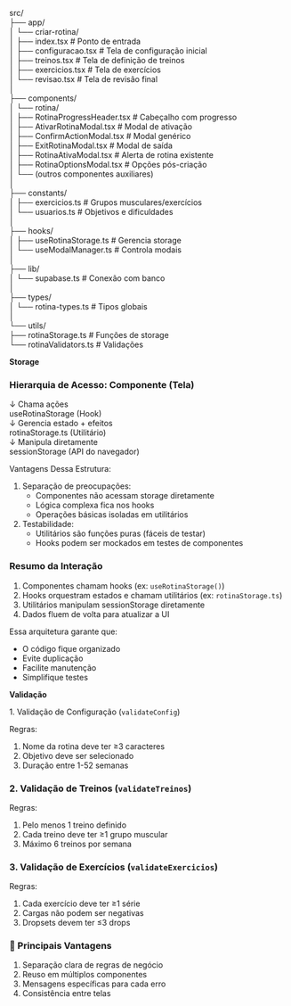 src/  
├── app/  
│   └── criar-rotina/  
│       ├── index.tsx               \# Ponto de entrada  
│       ├── configuracao.tsx       \# Tela de configuração inicial  
│       ├── treinos.tsx            \# Tela de definição de treinos  
│       ├── exercicios.tsx         \# Tela de exercícios  
│       └── revisao.tsx            \# Tela de revisão final  
│  
├── components/  
│   └── rotina/  
│       ├── RotinaProgressHeader.tsx  \# Cabeçalho com progresso  
│       ├── AtivarRotinaModal.tsx     \# Modal de ativação  
│       ├── ConfirmActionModal.tsx    \# Modal genérico  
│       ├── ExitRotinaModal.tsx       \# Modal de saída  
│       ├── RotinaAtivaModal.tsx      \# Alerta de rotina existente  
│       ├── RotinaOptionsModal.tsx    \# Opções pós-criação  
│       └── (outros componentes auxiliares)  
│  
├── constants/  
│   ├── exercicios.ts               \# Grupos musculares/exercícios  
│   └── usuarios.ts                 \# Objetivos e dificuldades  
│  
├── hooks/  
│   ├── useRotinaStorage.ts         \# Gerencia storage  
│   └── useModalManager.ts          \# Controla modais  
│  
├── lib/  
│   └── supabase.ts                 \# Conexão com banco  
│  
├── types/  
│   └── rotina-types.ts             \# Tipos globais  
│  
└── utils/  
    ├── rotinaStorage.ts            \# Funções de storage  
    └── rotinaValidators.ts         \# Validações

**Storage**

### Hierarquia de Acesso: Componente (Tela)

  ↓ Chama ações  
useRotinaStorage (Hook)  
  ↓ Gerencia estado \+ efeitos  
rotinaStorage.ts (Utilitário)  
  ↓ Manipula diretamente  
sessionStorage (API do navegador)

Vantagens Dessa Estrutura:

1. Separação de preocupações:  
   * Componentes não acessam storage diretamente  
   * Lógica complexa fica nos hooks  
   * Operações básicas isoladas em utilitários  
2. Testabilidade:  
   * Utilitários são funções puras (fáceis de testar)  
   * Hooks podem ser mockados em testes de componentes

###  Resumo da Interação

1. Componentes chamam hooks (ex: `useRotinaStorage()`)  
2. Hooks orquestram estados e chamam utilitários (ex: `rotinaStorage.ts`)  
3. Utilitários manipulam sessionStorage diretamente  
4. Dados fluem de volta para atualizar a UI

Essa arquitetura garante que:

* O código fique organizado  
* Evite duplicação  
* Facilite manutenção  
* Simplifique testes

**Validação**

1\. Validação de Configuração (`validateConfig`)

Regras:

1. Nome da rotina deve ter ≥3 caracteres  
2. Objetivo deve ser selecionado  
3. Duração entre 1-52 semanas

### 2\. Validação de Treinos (`validateTreinos`)

Regras:

1. Pelo menos 1 treino definido  
2. Cada treino deve ter ≥1 grupo muscular  
3. Máximo 6 treinos por semana

### 3\. Validação de Exercícios (`validateExercicios`)

Regras:

1. Cada exercício deve ter ≥1 série  
2. Cargas não podem ser negativas  
3. Dropsets devem ter ≤3 drops

### 📌 Principais Vantagens

1. Separação clara de regras de negócio  
2. Reuso em múltiplos componentes  
3. Mensagens específicas para cada erro  
4. Consistência entre telas

   

